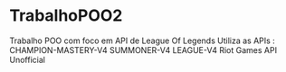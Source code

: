# TrabalhoPOO2
Trabalho POO com foco em API de League Of Legends
Utiliza as APIs :
CHAMPION-MASTERY-V4
SUMMONER-V4
LEAGUE-V4
Riot Games API Unofficial
